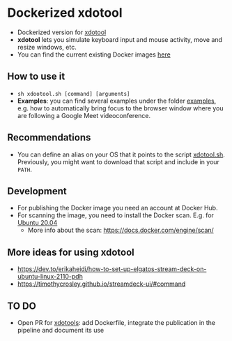# Dockerized xdotool
- Dockerized version for [xdotool](https://github.com/jordansissel/xdotool)
- **xdotool** lets you simulate keyboard input and mouse activity, move and resize windows, etc.
- You can find the current existing Docker images [here](https://hub.docker.com/repository/docker/islomar/xdotool)

## How to use it
- `sh xdootool.sh [command] [arguments]`
- **Examples**: you can find several examples under the folder [examples](./examples/), e.g. how to automatically bring focus to the browser window where you are following a Google Meet videoconference.

## Recommendations
- You can define an alias on your OS that it points to the script [xdotool.sh](xdotool.sh). Previously, you might want to download that script and include in your `PATH`.

## Development
- For publishing the Docker image you need an account at Docker Hub.
- For scanning the image, you need to install the Docker scan. E.g. for [Ubuntu 20.04](https://ubuntu.pkgs.org/20.04/docker-ce-amd64/docker-scan-plugin_0.7.0~ubuntu-focal_amd64.deb.html)
    - More info about the scan: https://docs.docker.com/engine/scan/

## More ideas for using xdotool
- https://dev.to/erikaheidi/how-to-set-up-elgatos-stream-deck-on-ubuntu-linux-2110-pdh
- https://timothycrosley.github.io/streamdeck-ui/#command

## TO DO
- Open PR for [xdotools](https://github.com/jordansissel/xdotool): add Dockerfile, integrate the publication in the pipeline and document its use